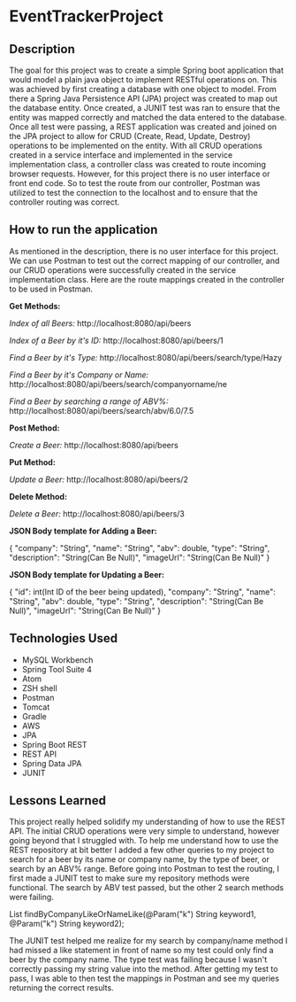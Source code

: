 # EventTrackerProject

## Description
The goal for this project was to create a simple Spring boot application that would model a plain java object to implement RESTful operations on. This was achieved by first creating a database with one object to model. From there a Spring Java Persistence API (JPA) project was created to map out the database entity. Once created, a JUNIT test was ran to ensure that the entity was mapped correctly and matched the data entered to the database. Once all test were passing, a REST application was created and joined on the JPA project to allow for CRUD (Create, Read, Update, Destroy) operations to be implemented on the entity. With all CRUD operations created in a service interface and implemented in the service implementation class, a controller class was created to route incoming browser requests. However, for this project there is no user interface or front end code. So to test the route from our controller, Postman was utilized to test the connection to the localhost and to ensure that the controller routing was correct.

## How to run the application
As mentioned in the description, there is no user interface for this project. We can use Postman to test out the correct mapping of our controller, and our CRUD operations were successfully created in the service implementation class. Here are the route mappings created in the controller to be used in Postman.

**Get Methods:**

*Index of all Beers:*
http://localhost:8080/api/beers

*Index of a Beer by it's ID:*
http://localhost:8080/api/beers/1

*Find a Beer by it's Type:*
http://localhost:8080/api/beers/search/type/Hazy

*Find a Beer by it's Company or Name:*
http://localhost:8080/api/beers/search/companyorname/ne

*Find a Beer by searching a range of ABV%:*
http://localhost:8080/api/beers/search/abv/6.0/7.5

**Post Method:**

*Create a Beer:*
http://localhost:8080/api/beers

**Put Method:**

*Update a Beer:*
http://localhost:8080/api/beers/2

**Delete Method:**

*Delete a Beer:*
http://localhost:8080/api/beers/3

**JSON Body template for Adding a Beer:**

  {
      "company": "String",
      "name": "String",
      "abv": double,
      "type": "String",
      "description": "String(Can Be Null)",
      "imageUrl": "String(Can Be Null)"
    }

**JSON Body template for Updating a Beer:**

  {
      "id": int(Int ID of the beer being updated),
      "company": "String",
      "name": "String",
      "abv": double,
      "type": "String",
      "description": "String(Can Be Null)",
      "imageUrl": "String(Can Be Null)"
    }

## Technologies Used
- MySQL Workbench
- Spring Tool Suite 4
- Atom
- ZSH shell
- Postman
- Tomcat
- Gradle
- AWS
- JPA
- Spring Boot REST
- REST API
- Spring Data JPA
- JUNIT


## Lessons Learned
This project really helped solidify my understanding of how to use the REST API. The initial CRUD operations were very simple to understand, however going beyond that I struggled with. To help me understand how to use the REST repository at bit better I added a few other queries to my project to search for a beer by its name or company name, by the type of beer, or search by an ABV% range. Before going into Postman to test the routing, I first made a JUNIT test to make sure my repository methods were functional. The search by ABV test passed, but the other 2 search methods were failing.

  List<Beer> findByCompanyLikeOrNameLike(@Param("k") String keyword1, @Param("k") String keyword2);

The JUNIT test helped me realize for my search by company/name method I had missed a like statement in front of name so my test could only find a beer by the company name. The type test was failing because I wasn't correctly passing my string value into the method. After getting my test to pass, I was able to then test the mappings in Postman and see my queries returning the correct results.
